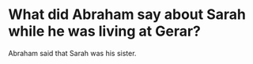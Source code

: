 # What did Abraham say about Sarah while he was living at Gerar?

Abraham said that Sarah was his sister.
